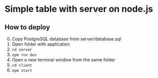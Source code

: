 # Simple table with server on node.js

## How to deploy

0. Copy PostgreSQL database from server/database.sql
1. Open folder with application
2. `cd server`
3. `npm run dev`
4. Open a new terminal window from the same folder
5. `cd client`
6. `npm start`
